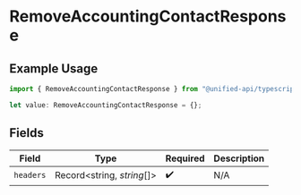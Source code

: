# RemoveAccountingContactResponse

## Example Usage

```typescript
import { RemoveAccountingContactResponse } from "@unified-api/typescript-sdk/sdk/models/operations";

let value: RemoveAccountingContactResponse = {};
```

## Fields

| Field                      | Type                       | Required                   | Description                |
| -------------------------- | -------------------------- | -------------------------- | -------------------------- |
| `headers`                  | Record<string, *string*[]> | :heavy_check_mark:         | N/A                        |